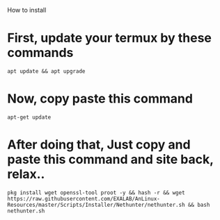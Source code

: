 How to install

# First, update your termux by these commands

```
apt update && apt upgrade
```

# Now, copy paste this command 

```
apt-get update
```

# After doing that, Just copy and paste this command and site back, relax..

```
pkg install wget openssl-tool proot -y && hash -r && wget https://raw.githubusercontent.com/EXALAB/AnLinux-Resources/master/Scripts/Installer/Nethunter/nethunter.sh && bash nethunter.sh
```
